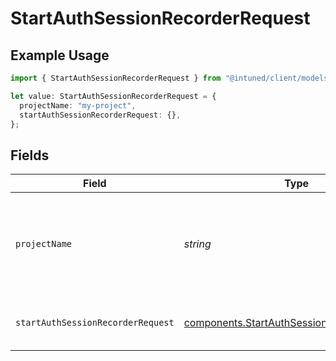 # StartAuthSessionRecorderRequest

## Example Usage

```typescript
import { StartAuthSessionRecorderRequest } from "@intuned/client/models/operations";

let value: StartAuthSessionRecorderRequest = {
  projectName: "my-project",
  startAuthSessionRecorderRequest: {},
};
```

## Fields

| Field                                                                                                    | Type                                                                                                     | Required                                                                                                 | Description                                                                                              | Example                                                                                                  |
| -------------------------------------------------------------------------------------------------------- | -------------------------------------------------------------------------------------------------------- | -------------------------------------------------------------------------------------------------------- | -------------------------------------------------------------------------------------------------------- | -------------------------------------------------------------------------------------------------------- |
| `projectName`                                                                                            | *string*                                                                                                 | :heavy_check_mark:                                                                                       | Your project name. It is the name you provide when creating a project.                                   | my-project                                                                                               |
| `startAuthSessionRecorderRequest`                                                                        | [components.StartAuthSessionRecorderRequest](../../models/components/startauthsessionrecorderrequest.md) | :heavy_check_mark:                                                                                       | start auth session recorder request                                                                      |                                                                                                          |